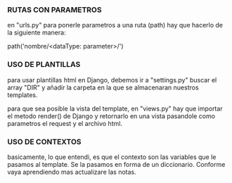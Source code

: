 ### RUTAS CON PARAMETROS

en "urls.py" para ponerle parametros a una ruta
(path) hay que hacerlo de la siguiente manera:

path('nombre/<dataType: parameter>/')

### USO DE PLANTILLAS

para usar plantillas html en Django, debemos ir a "settings.py" buscar el array "DIR" y añadir la carpeta en la que se almacenaran nuestros templates.

para que sea posible la vista del template, en "views.py" hay que importar el metodo render() de Django y retornarlo en una vista pasandole como parametros el request y el archivo html.

### USO DE CONTEXTOS

basicamente, lo que entendi, es que el contexto son las variables que le pasamos al template. Se la pasamos en forma de un diccionario.
Conforme vaya aprendiendo mas actualizare las notas.